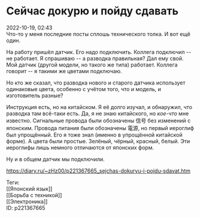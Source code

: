 Сейчас докурю и пойду сдавать
==============================

   
 2022-10-19, 02:43   
  Что-то у меня последние посты сплошь технического толка. И вот ещё один.   
   
 На работу пришёл датчик. Его надо подключить. Коллега подключил -- не работает. Я спрашиваю -- а разводка правильная? Дал ему свой. Мой датчик (другой модели, но такого же типа) работает. Коллега говорит -- я такими же цветами подключаю.   
   
 Но кто же сказал, что разводка нового и старого датчика использует одинаковые цвета, особенно с учётом того, что и модель, и изготовитель разные?   
   
 Инструкция есть, но на китайском. Я её долго изучал, и обнаружил, что разводка там всё-таки есть. Да, я не знаю китайского, но  *кое-что*  мне известно. Сигнальные провода были обозначены 信号 без изменений с японским. Провода питания были обозначены 電源, но первый иероглиф был упрощённый. Его я тоже знал (именно в упрощённой китайской форме). А цвета были простые. Зелёный, чёрный, красный, белый. Эти иероглифы лишь немного отличаются от японских форм.   
   
 Ну и в общем датчик мы подключили.   
    
 <https://diary.ru/~zHz00/p221367665_sejchas-dokuryu-i-pojdu-sdavat.htm>   
   
 Теги:   
 [[Японский язык]]   
 [[Борьба с техникой]]   
 [[Электроника]]   
 ID: p221367665